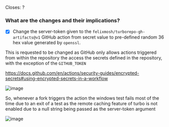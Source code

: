 <!--
Thanks for opening a PR! Your contribution is much appreciated.
To make sure your PR is handled as smoothly as possible please:
 - Link issue via "Closes #[issue_number]
 - Choose & follow the right checklist for the change that you're making:
-->

Closes: ?

### What are the changes and their implications?

- [x] Change the server-token given to the ```felixmosh/turborepo-gh-artifacts@v1``` GitHub action from secret value to pre-defined random 36 hex value generated by ```openssl```.

This is requested to be changed as GitHub only allows actions triggered from within the repository the access the secrets defined in the repository, with the exception of the ```GITHUB_TOKEN```

https://docs.github.com/en/actions/security-guides/encrypted-secrets#using-encrypted-secrets-in-a-workflow

![image](https://user-images.githubusercontent.com/83594610/187928259-10501dcb-ba38-4e12-84dd-8b98dacb7532.png)

So, whenever a fork triggers the action the windows test fails most of the time due to an exit of a test as the remote caching feature of turbo is not enabled due to a null string being passed as the server-token argument

![image](https://user-images.githubusercontent.com/83594610/187926354-c735afda-6931-42ae-b2ad-229aae6232cb.png)
